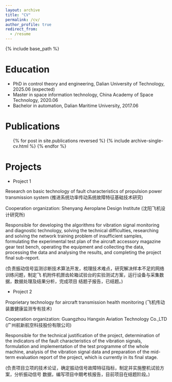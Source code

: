 ```yaml
---
layout: archive
title: "CV"
permalink: /cv/
author_profile: true
redirect_from:
  - /resume
---
```


{% include base_path %}

Education
======
* PhD in control theory and engineering, Dalian University of Technology, 2025.06 (expected)
* Master in space information technology, China Academy of Space Technology, 2020.06
* Bachelor in automation, Dalian Maritime University, 2017.06

Publications
======
  <ul>{% for post in site.publications reversed %}
    {% include archive-single-cv.html %}
  {% endfor %}</ul>

Projects
======
* Project 1

Research on basic technology of fault characteristics of propulsion power transmission system (推进系统功率传动系统故障特征基础技术研究)

Cooperation organization: Shenyang Aeroplane Design Institute (沈阳飞机设计研究所)

Responsible for developing the algorithms for vibration signal monitoring and diagnostic technology, solving the technical difficulties, researching and solving the network training problem of insufficient samples, formulating the experimental test plan of the aircraft accessory magazine gear test bench, operating the equipment and collecting the data, processing the data and analysing the results, and completing the project final sub-report.

(负责振动信号监测诊断技术算法开发，梳理技术难点，研究解决样本不足的网络训练问题，制定飞 机附件机匣齿轮箱试验台的实验测试方案，运行设备与采集数据，数据处理及结果分析，完成项目 结题子报告，已结题。)

* Project 2

Proprietary technology for aircraft transmission health monitoring (飞机传动装置健康监测专有技术)
  
Cooperation organization: Guangzhou Hangxin Aviation Technology Co.,LTD (广州航新航空科技股份有限公司)

Responsible for the technical justification of the project, determination of the indicators of the fault characteristics of the vibration signals, formulation and implementation of the test programme of the whole machine, analysis of the vibration signal data and preparation of the mid-term evaluation report of the project, which is currently in its final stage.

(负责项目立项的技术论证，确定振动信号故障特征指标，制定并实施整机试验方案，分析振动信号 数据，编写项目中期考核报告，目前项目在结题阶段。)
